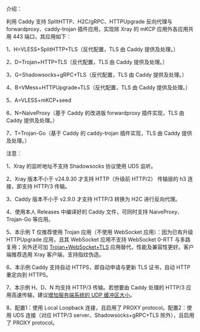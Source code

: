 介绍：

利用 Caddy 支持 SplitHTTP、H2C/gRPC、HTTPUpgrade 反向代理与 forwardproxy、caddy-trojan 插件应用，实现除 Xray 的 mKCP 应用外各应用共用 443 端口，其应用如下：

1、H=VLESS+SplitHTTP+TLS（反代配置，TLS 由 Caddy 提供及处理。）

2、D=Trojan+HTTP+TLS（反代配置，TLS 由 Caddy 提供及处理。）

3、G=Shadowsocks+gRPC+TLS（反代配置，TLS 由 Caddy 提供及处理。）

4、B=VMess+HTTPUpgrade+TLS（反代配置，TLS 由 Caddy 提供及处理。）

5、A=VLESS+mKCP+seed

6、N=NaiveProxy（基于 Caddy 的改进版 forwardproxy 插件实现，TLS 由 Caddy 提供及处理。）

7、T=Trojan-Go（基于 Caddy 的 caddy-trojan 插件实现，TLS 由 Caddy 提供及处理。）

注意：

1、Xray 的监听地址不支持 Shadowsocks 协议使用 UDS 监听。

2、Xray 版本不小于 v24.9.30 才支持 HTTP（升级前 HTTP/2） 传输层的 h3 连接，即支持 HTTP/3 传输。

3、Caddy 版本不小于 v2.9.0 才支持 HTTP/3 转换为 H2C 进行反向代理。

4、使用本人 Releases 中编译好的 Caddy 文件，可同时支持 NaiveProxy、Trojan-Go 等应用。

5、本示例 T 仅推荐使用 Trojan 应用（不使用 WebSocket 应用）：因为已有升级 HTTPUpgrade 应用，且其 WebSocket 应用不支持 WebSocket 0-RTT 与多路复用；另外还可加 [Trojan+WebSocket+TLS](https://github.com/lxhao61/integrated-examples/tree/main/V2Ray(Trojan%2BWebSocket)%2BNginx%5CCaddy) 应用替代，性能及兼容性更好。客户端推荐选用 Xray 客户端，支持指纹伪造。

6、本示例 Caddy 支持自动 HTTPS，即自动申请与更新 TLS 证书，自动 HTTP 重定向到 HTTPS。

7、本示例 H、D、N 均支持 HTTP/3 传输。若想要由 Caddy 处理的 HTTP/3 应用高速传输，建议[增加服务端系统的 UDP 缓冲区大小](https://github.com/quic-go/quic-go/wiki/UDP-Buffer-Sizes)。

8、配置1：使用 Local Loopback 连接，且启用了 PROXY protocol。配置2：使用 UDS 连接（对应 HTTP/3 server、Shadowsocks+gRPC+TLS 除外），且启用了 PROXY protocol。
